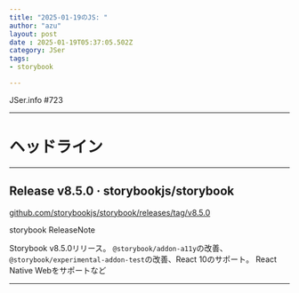 ```yaml
---
title: "2025-01-19のJS: "
author: "azu"
layout: post
date : 2025-01-19T05:37:05.502Z
category: JSer
tags:
- storybook

---
```


JSer.info #723

----

<h1 class="site-genre">ヘッドライン</h1>

----

## Release v8.5.0 · storybookjs/storybook
[github.com/storybookjs/storybook/releases/tag/v8.5.0](https://github.com/storybookjs/storybook/releases/tag/v8.5.0 "Release v8.5.0 · storybookjs/storybook")
<p class="jser-tags jser-tag-icon"><span class="jser-tag">storybook</span> <span class="jser-tag">ReleaseNote</span></p>

Storybook v8.5.0リリース。
`@storybook/addon-a11y`の改善、`@storybook/experimental-addon-test`の改善、React 10のサポート。
React Native Webをサポートなど


----
